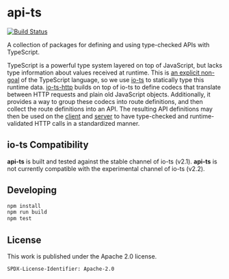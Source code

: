 # api-ts

[![Build Status]](https://github.com/BitGo/api-ts/actions/workflows/release.yml)

[build status]:
  https://github.com/BitGo/api-ts/actions/workflows/release.yml/badge.svg?event=push

A collection of packages for defining and using type-checked APIs with TypeScript.

TypeScript is a powerful type system layered on top of JavaScript, but lacks type
information about values received at runtime. This is [an explicit non-goal] of the
TypeScript language, so we use [io-ts] to statically type this runtime data.
[io-ts-http] builds on top of io-ts to define codecs that translate between HTTP
requests and plain old JavaScript objects. Additionally, it provides a way to group
these codecs into route definitions, and then collect the route definitions into an API.
The resulting API definitions may then be used on the [client] and [server] to have
type-checked and runtime-validated HTTP calls in a standardized manner.

[an explicit non-goal]:
  https://github.com/Microsoft/TypeScript/wiki/TypeScript-Design-Goals#non-goals
[io-ts]: https://github.com/gcanti/io-ts
[io-ts-http]: packages/io-ts-http/README.md
[client]: packages/superagent-wrapper/README.md
[server]: packages/express-wrapper/README.md

## io-ts Compatibility

**api-ts** is built and tested against the stable channel of io-ts (v2.1). **api-ts** is
not currently compatible with the experimental channel of io-ts (v2.2).

## Developing

```sh
npm install
npm run build
npm test
```

## License

This work is published under the Apache 2.0 license.

`SPDX-License-Identifier: Apache-2.0`
